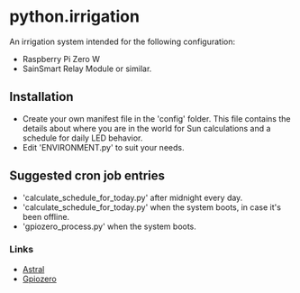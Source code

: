 # python.irrigation

An irrigation system intended for the following configuration:
- Raspberry Pi Zero W
- SainSmart Relay Module or similar.


## Installation
- Create your own manifest file in the 'config' folder. This file contains the details about where you are in the world for Sun calculations and a schedule for daily LED behavior.
- Edit 'ENVIRONMENT.py' to suit your needs.


## Suggested cron job entries
- 'calculate_schedule_for_today.py' after midnight every day.
- 'calculate_schedule_for_today.py' when the system boots, in case it's been offline.
- 'gpiozero_process.py' when the system boots.


### Links

- [Astral](https://astral.readthedocs.io/en/latest/index.html)
- [Gpiozero](https://gpiozero.readthedocs.io/en/stable/)